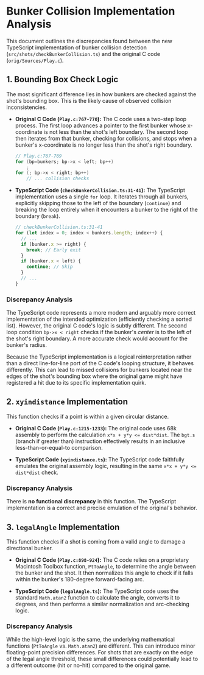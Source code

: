 # Bunker Collision Implementation Analysis

This document outlines the discrepancies found between the new TypeScript implementation of bunker collision detection (`src/shots/checkBunkerCollision.ts`) and the original C code (`orig/Sources/Play.c`).

## 1. Bounding Box Check Logic

The most significant difference lies in how bunkers are checked against the shot's bounding box. This is the likely cause of observed collision inconsistencies.

*   **Original C Code (`Play.c:767-770`):**
    The C code uses a two-step loop process. The first loop advances a pointer to the first bunker whose x-coordinate is not less than the shot's left boundary. The second loop then iterates from that bunker, checking for collisions, and stops when a bunker's x-coordinate is no longer less than the shot's right boundary.

    ```c
    // Play.c:767-769
    for (bp=bunkers; bp->x < left; bp++)
        ;
    for (; bp->x < right; bp++)
        // ... collision checks
    ```

*   **TypeScript Code (`checkBunkerCollision.ts:31-41`):**
    The TypeScript implementation uses a single `for` loop. It iterates through all bunkers, explicitly skipping those to the left of the boundary (`continue`) and breaking the loop entirely when it encounters a bunker to the right of the boundary (`break`).

    ```typescript
    // checkBunkerCollision.ts:31-41
    for (let index = 0; index < bunkers.length; index++) {
      // ...
      if (bunker.x >= right) {
        break; // Early exit
      }
      if (bunker.x < left) {
        continue; // Skip
      }
      // ...
    }
    ```

### Discrepancy Analysis

The TypeScript code represents a more modern and arguably more correct implementation of the intended optimization (efficiently checking a sorted list). However, the original C code's logic is subtly different. The second loop condition `bp->x < right` checks if the bunker's *center* is to the left of the shot's right boundary. A more accurate check would account for the bunker's radius.

Because the TypeScript implementation is a logical reinterpretation rather than a direct line-for-line port of the C code's looping structure, it behaves differently. This can lead to missed collisions for bunkers located near the edges of the shot's bounding box where the original game might have registered a hit due to its specific implementation quirk.

## 2. `xyindistance` Implementation

This function checks if a point is within a given circular distance.

*   **Original C Code (`Play.c:1215-1233`):**
    The original code uses 68k assembly to perform the calculation `x*x + y*y <= dist*dist`. The `bgt.s` (branch if greater than) instruction effectively results in an inclusive less-than-or-equal-to comparison.

*   **TypeScript Code (`xyindistance.ts`):**
    The TypeScript code faithfully emulates the original assembly logic, resulting in the same `x*x + y*y <= dist*dist` check.

### Discrepancy Analysis

There is **no functional discrepancy** in this function. The TypeScript implementation is a correct and precise emulation of the original's behavior.

## 3. `legalAngle` Implementation

This function checks if a shot is coming from a valid angle to damage a directional bunker.

*   **Original C Code (`Play.c:898-924`):**
    The C code relies on a proprietary Macintosh Toolbox function, `PtToAngle`, to determine the angle between the bunker and the shot. It then normalizes this angle to check if it falls within the bunker's 180-degree forward-facing arc.

*   **TypeScript Code (`legalAngle.ts`):**
    The TypeScript code uses the standard `Math.atan2` function to calculate the angle, converts it to degrees, and then performs a similar normalization and arc-checking logic.

### Discrepancy Analysis

While the high-level logic is the same, the underlying mathematical functions (`PtToAngle` vs. `Math.atan2`) are different. This can introduce minor floating-point precision differences. For shots that are exactly on the edge of the legal angle threshold, these small differences could potentially lead to a different outcome (hit or no-hit) compared to the original game.

